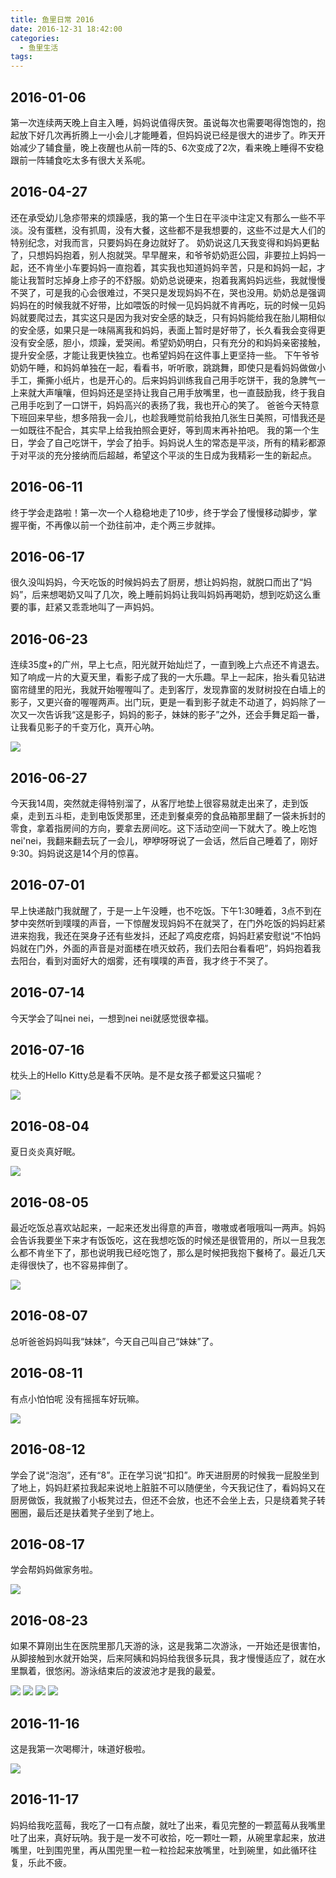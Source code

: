 ```yaml
---
title: 鱼里日常 2016
date: 2016-12-31 18:42:00
categories:
  - 鱼里生活
tags:
---
```


## 2016-01-06
第一次连续两天晚上自主入睡，妈妈说值得庆贺。虽说每次也需要喝得饱饱的，抱起放下好几次再折腾上一小会儿才能睡着，但妈妈说已经是很大的进步了。昨天开始减少了辅食量，晚上夜醒也从前一阵的5、6次变成了2次，看来晚上睡得不安稳跟前一阵辅食吃太多有很大关系呢。

## 2016-04-27
还在承受幼儿急疹带来的烦躁感，我的第一个生日在平淡中注定又有那么一些不平淡。没有蛋糕，没有抓周，没有大餐，这些都不是我想要的，这些不过是大人们的特别纪念，对我而言，只要妈妈在身边就好了。 奶奶说这几天我变得和妈妈更黏了，只想妈妈抱着，别人抱就哭。早早醒来，和爷爷奶奶逛公园，非要拉上妈妈一起，还不肯坐小车要妈妈一直抱着，其实我也知道妈妈辛苦，只是和妈妈一起，才能让我暂时忘掉身上疹子的不舒服。奶奶总说硬来，抱着我离妈妈远些，我就慢慢不哭了，可是我的心会很难过，不哭只是发现妈妈不在，哭也没用。奶奶总是强调妈妈在的时候我就不好带，比如喂饭的时候一见妈妈就不肯再吃，玩的时候一见妈妈就要爬过去，其实这只是因为我对安全感的缺乏，只有妈妈能给我在胎儿期相似的安全感，如果只是一味隔离我和妈妈，表面上暂时是好带了，长久看我会变得更没有安全感，胆小，烦躁，爱哭闹。希望奶奶明白，只有充分的和妈妈亲密接触，提升安全感，才能让我更快独立。也希望妈妈在这件事上更坚持一些。 下午爷爷奶奶午睡，和妈妈单独在一起，看看书，听听歌，跳跳舞，即使只是看妈妈做做小手工，撕撕小纸片，也是开心的。后来妈妈训练我自己用手吃饼干，我的急脾气一上来就大声嚷嚷，但妈妈还是坚持让我自己用手放嘴里，也一直鼓励我，终于我自己用手吃到了一口饼干，妈妈高兴的表扬了我，我也开心的笑了。 爸爸今天特意下班回来早些，想多陪我一会儿，也趁我睡觉前给我拍几张生日美照，可惜我还是一如既往不配合，其实早上给我拍照会更好，等到周末再补拍吧。 我的第一个生日，学会了自己吃饼干，学会了拍手。妈妈说人生的常态是平淡，所有的精彩都源于对平淡的充分接纳而后超越，希望这个平淡的生日成为我精彩一生的新起点。

## 2016-06-11
终于学会走路啦！第一次一个人稳稳地走了10步，终于学会了慢慢移动脚步，掌握平衡，不再像以前一个劲往前冲，走个两三步就摔。

## 2016-06-17
很久没叫妈妈，今天吃饭的时候妈妈去了厨房，想让妈妈抱，就脱口而出了“妈妈”，后来想喝奶又叫了几次，晚上睡前妈妈让我叫妈妈再喝奶，想到吃奶这么重要的事，赶紧又乖乖地叫了一声妈妈。

## 2016-06-23
连续35度+的广州，早上七点，阳光就开始灿烂了，一直到晚上六点还不肯退去。知了响成一片的大夏天里，看影子成了我的一大乐趣。早上一起床，抬头看见钻进窗帘缝里的阳光，我就开始喔喔叫了。走到客厅，发现靠窗的发财树投在白墙上的影子，又更兴奋的喔喔两声。出门玩，更是一看到影子就走不动道了，妈妈除了一次又一次告诉我“这是影子，妈妈的影子，妹妹的影子”之外，还会手舞足蹈一番，让我看见影子的千变万化，真开心呐。

![](../../../images/2017/img_2590.jpg)

## 2016-06-27
今天我14周，突然就走得特别溜了，从客厅地垫上很容易就走出来了，走到饭桌，走到五斗柜，走到电饭煲那里，还走到餐桌旁的食品箱那里翻了一袋未拆封的零食，拿着指房间的方向，要拿去房间吃。这下活动空间一下就大了。晚上吃饱nei'nei，我翻来翻去玩了一会儿，咿咿呀呀说了一会话，然后自己睡着了，刚好9:30。妈妈说这是14个月的惊喜。

## 2016-07-01
早上快递敲门我就醒了，于是一上午没睡，也不吃饭。下午1:30睡着，3点不到在梦中突然听到噗噗的声音，一下惊醒发现妈妈不在就哭了，在门外吃饭的妈妈赶紧进来抱我，我还在哭身子还有些发抖，还起了鸡皮疙瘩，妈妈赶紧安慰说“不怕妈妈就在门外，外面的声音是对面楼在喷灭蚊药，我们去阳台看看吧”，妈妈抱着我去阳台，看到对面好大的烟雾，还有噗噗的声音，我才终于不哭了。

## 2016-07-14 
今天学会了叫nei nei，一想到nei nei就感觉很幸福。

## 2016-07-16
枕头上的Hello Kitty总是看不厌呐。是不是女孩子都爱这只猫呢？

![](../../../images/2017/IMG_1557.jpg) 

## 2016-08-04
夏日炎炎真好眠。

![](../../../images/2017/img_2658.jpg)

## 2016-08-05
最近吃饭总喜欢站起来，一起来还发出得意的声音，嗷嗷或者哦哦叫一两声。妈妈会告诉我要坐下来才有饭饭吃，这在我想吃饭的时候还是很管用的，所以一旦我怎么都不肯坐下了，那也说明我已经吃饱了，那么是时候把我抱下餐椅了。最近几天走得很快了，也不容易摔倒了。

![](../../../images/2017/09/img_2674.jpg)

## 2016-08-07
总听爸爸妈妈叫我“妹妹”，今天自己叫自己“妹妹”了。

## 2016-08-11
有点小怕怕呢 没有摇摇车好玩嘛。

![](../../../images/2017/img_3367.jpg)

## 2016-08-12
学会了说“泡泡”，还有“8”。正在学习说“扣扣”。昨天进厨房的时候我一屁股坐到了地上，妈妈赶紧拉我起来说地上脏脏不可以随便坐，今天我记住了，看妈妈又在厨房做饭，我就搬了小板凳过去，但还不会放，也还不会坐上去，只是绕着凳子转圈圈，最后还是扶着凳子坐到了地上。

## 2016-08-17
学会帮妈妈做家务啦。

![](../../../images/2017/img_3368.jpg)

## 2016-08-23
如果不算刚出生在医院里那几天游的泳，这是我第二次游泳，一开始还是很害怕，从脚接触到水就开始哭，后来阿姨和妈妈给我很多玩具，我才慢慢适应了，就在水里飘着，很悠闲。游泳结束后的波波池才是我的最爱。 

![](../../../images/2017/img_3369.jpg)
![](../../../images/2017/img_3371.jpg)
![](../../../images/2017/img_3377.jpg)
![](../../../images/2017/img_3382.jpg)

## 2016-11-16
这是我第一次喝椰汁，味道好极啦。

![](../../../images/2017/img_4241.jpg) 

## 2016-11-17
妈妈给我吃蓝莓，我吃了一口有点酸，就吐了出来，看见完整的一颗蓝莓从我嘴里吐了出来，真好玩呐。我于是一发不可收拾，吃一颗吐一颗，从碗里拿起来，放进嘴里，吐到围兜里，再从围兜里一粒一粒捡起来放嘴里，吐到碗里，如此循环往复，乐此不疲。